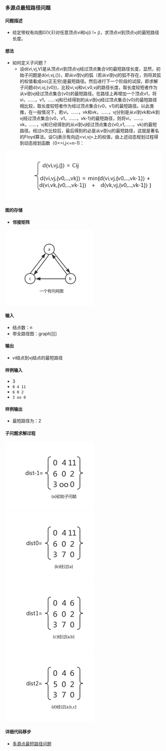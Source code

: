 ### 多源点最短路径问题
#### 问题描述

- 给定带权有向图G(V,E)对任意顶点vi和vj(i != j)，求顶点vi到顶点vj的最短路径长度。

#### 想法

- 如何定义子问题？
  - 设d(vi,vj,V)是从顶点vi到顶点vj经过顶点集合V的最短路径长度，显然，初始子问题是d(vi,vj,{})，即从vi到vj的弧（若从vi到vj的弧不存在，则将其弧的权值看成oo(正无穷)是最短路径。然后进行下一个阶段的试探，即求解子问题d(vi,vj,{v0})，比较vi,vj和vi,v0,vj的路径长度，取长度较短者作为从vi到vj经过顶点集合{v0}的最短路径。在路径上再增加一个顶点v1，将vi，……，v1，……vj和已经得到的从vi到vj经过顶点集合{v0}的最短路径相比较，取长度较短者作为经过顶点集合{v0，v1}的最短路径。以此类推，在一般情况下，若vi，……，vk和vk，……，vj分别是从vi到vk和vk到vj经过顶点集合{v0，v1，……，vk-1}的最短路径，则将vi，……，vk，……，vj和已经得到的从vi到vj经过顶点集合{v0,v1,……，vk}的最短路径。经过n次比较后，最后得到的必是从vi到vj的最短路径，这就是著名的Floyd算法。设Cij表示有向边<vi,vj>上的权值，由上述动态规划过程得到动态规划函数（0<=i,j<=n-1)：


![动态规划函数](../../images/multi-fun.png)

#### 图的存储

- **邻接矩阵**

![有向图](../../images/multi-spot.png)

#### 输入

- 结点数：n
- 带全路径图：graph[][]

#### 输出

- vi结点到vj结点的最短路径

#### 样例输入

- 3
- `0 4 11`
- `6 0 2`
- `3 oo 0`

#### 样例输出

- 最短路径为：2

#### 子问题求解过程

![a](../../images/graph-a.png) ![b](../../images/graph-b.png) ![c](../../images/graph-c.png) ![d](../../images/graph-d.png)

#### 详细代码移步

- [多源点最短路径问题](https://github.com/Mr-Joke/Algorithm/blob/master/Dynamic/src/Floyd.java)

